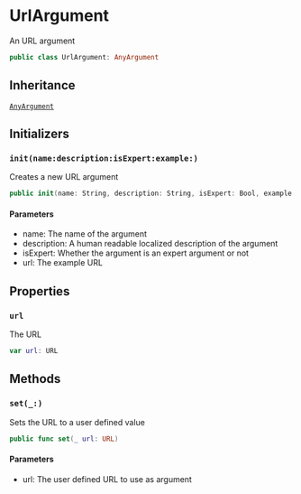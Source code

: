 # UrlArgument

An URL argument

``` swift
public class UrlArgument: AnyArgument
```

## Inheritance

[`AnyArgument`](./AnyArgument)

## Initializers

### `init(name:description:isExpert:example:)`

Creates a new URL argument

``` swift
public init(name: String, description: String, isExpert: Bool, example url: URL)
```

#### Parameters

  - name: The name of the argument
  - description: A human readable localized description of the argument
  - isExpert: Whether the argument is an expert argument or not
  - url: The example URL

## Properties

### `url`

The URL

``` swift
var url: URL
```

## Methods

### `set(_:)`

Sets the URL to a user defined value

``` swift
public func set(_ url: URL)
```

#### Parameters

  - url: The user defined URL to use as argument
